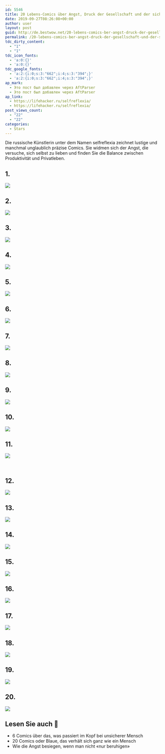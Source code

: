 ```yaml
---
id: 5546
title: 20 Lebens-Comics über Angst, Druck der Gesellschaft und der sich
date: 2019-09-27T08:26:08+00:00
author: user
layout: post
guid: http://de.bestwow.net/20-lebens-comics-ber-angst-druck-der-gesellschaft-und-der-sich/
permalink: /20-lebens-comics-ber-angst-druck-der-gesellschaft-und-der-sich/
tdc_dirty_content:
  - "1"
  - "1"
tdc_icon_fonts:
  - 'a:0:{}'
  - 'a:0:{}'
tdc_google_fonts:
  - 'a:2:{i:0;s:3:"662";i:4;s:3:"394";}'
  - 'a:2:{i:0;s:3:"662";i:4;s:3:"394";}'
ap_mark:
  - Это пост был добавлен через AftParser
  - Это пост был добавлен через AftParser
ap_link:
  - https://lifehacker.ru/selfreflexia/
  - https://lifehacker.ru/selfreflexia/
post_views_count:
  - "22"
  - "22"
categories:
  - Stars
---
```

Die russische Künstlerin unter dem Namen selfreflexia zeichnet lustige und manchmal unglaublich präzise Comics. Sie widmen sich der Angst, die versuche, sich selbst zu lieben und finden Sie die Balance zwischen Produktivität und Privatleben.

## 1.

![](http://de.bestwow.net/wp-content/uploads/2019/09/20-zhiznennyh-komiksov-o-trevozhnosti-davlenii-obschestva-i-prinyatii-sebya-1.jpg) 

## 2.

![](http://de.bestwow.net/wp-content/uploads/2019/09/20-zhiznennyh-komiksov-o-trevozhnosti-davlenii-obschestva-i-prinyatii-sebya-2.jpg) 

## 3.

![](http://de.bestwow.net/wp-content/uploads/2019/09/20-zhiznennyh-komiksov-o-trevozhnosti-davlenii-obschestva-i-prinyatii-sebya-3.jpg) 

## 4.

![](http://de.bestwow.net/wp-content/uploads/2019/09/20-zhiznennyh-komiksov-o-trevozhnosti-davlenii-obschestva-i-prinyatii-sebya-4.jpg) 

## 5.

![](http://de.bestwow.net/wp-content/uploads/2019/09/20-zhiznennyh-komiksov-o-trevozhnosti-davlenii-obschestva-i-prinyatii-sebya-5.jpg) 

## 6.

![](http://de.bestwow.net/wp-content/uploads/2019/09/20-zhiznennyh-komiksov-o-trevozhnosti-davlenii-obschestva-i-prinyatii-sebya-6.jpg) 

## 7.

![](http://de.bestwow.net/wp-content/uploads/2019/09/20-zhiznennyh-komiksov-o-trevozhnosti-davlenii-obschestva-i-prinyatii-sebya-7.jpg) 

## 8.

![](http://de.bestwow.net/wp-content/uploads/2019/09/20-zhiznennyh-komiksov-o-trevozhnosti-davlenii-obschestva-i-prinyatii-sebya-8.jpg) 

## 9.

![](http://de.bestwow.net/wp-content/uploads/2019/09/20-zhiznennyh-komiksov-o-trevozhnosti-davlenii-obschestva-i-prinyatii-sebya-9.jpg) 

## 10.

![](http://de.bestwow.net/wp-content/uploads/2019/09/20-zhiznennyh-komiksov-o-trevozhnosti-davlenii-obschestva-i-prinyatii-sebya-10.jpg) 

## 11.

![](http://de.bestwow.net/wp-content/uploads/2019/09/20-zhiznennyh-komiksov-o-trevozhnosti-davlenii-obschestva-i-prinyatii-sebya-11.jpg) 

 

## 12.

![](http://de.bestwow.net/wp-content/uploads/2019/09/20-zhiznennyh-komiksov-o-trevozhnosti-davlenii-obschestva-i-prinyatii-sebya-12.jpg) 

## 13.

![](http://de.bestwow.net/wp-content/uploads/2019/09/20-zhiznennyh-komiksov-o-trevozhnosti-davlenii-obschestva-i-prinyatii-sebya-13.jpg) 

## 14.

![](http://de.bestwow.net/wp-content/uploads/2019/09/20-zhiznennyh-komiksov-o-trevozhnosti-davlenii-obschestva-i-prinyatii-sebya-14.jpg) 

## 15.

![](http://de.bestwow.net/wp-content/uploads/2019/09/20-zhiznennyh-komiksov-o-trevozhnosti-davlenii-obschestva-i-prinyatii-sebya-15.jpg) 

## 16.

![](http://de.bestwow.net/wp-content/uploads/2019/09/20-zhiznennyh-komiksov-o-trevozhnosti-davlenii-obschestva-i-prinyatii-sebya-16.jpg) 

## 17.

![](http://de.bestwow.net/wp-content/uploads/2019/09/20-zhiznennyh-komiksov-o-trevozhnosti-davlenii-obschestva-i-prinyatii-sebya-17.jpg) 

## 18.

![](http://de.bestwow.net/wp-content/uploads/2019/09/20-zhiznennyh-komiksov-o-trevozhnosti-davlenii-obschestva-i-prinyatii-sebya-18.jpg) 

## 19.

![](http://de.bestwow.net/wp-content/uploads/2019/09/20-zhiznennyh-komiksov-o-trevozhnosti-davlenii-obschestva-i-prinyatii-sebya-19.jpg) 

## 20.

![](http://de.bestwow.net/wp-content/uploads/2019/09/20-zhiznennyh-komiksov-o-trevozhnosti-davlenii-obschestva-i-prinyatii-sebya-20.jpg) 

<div>
  <h2 class="read-also__title">
    <span>Lesen Sie auch</span> <span>🧐 </span>
  </h2>
  
  <ul class="read-also__list">
    <li>
      6 Comics über das, was passiert im Kopf bei unsicherer Mensch
    </li>
    <li>
      20 Comics oder Blaue, das verhält sich ganz wie ein Mensch
    </li>
    <li>
      Wie die Angst besiegen, wenn man nicht «nur beruhigen»
    </li>
  </ul>
</div>